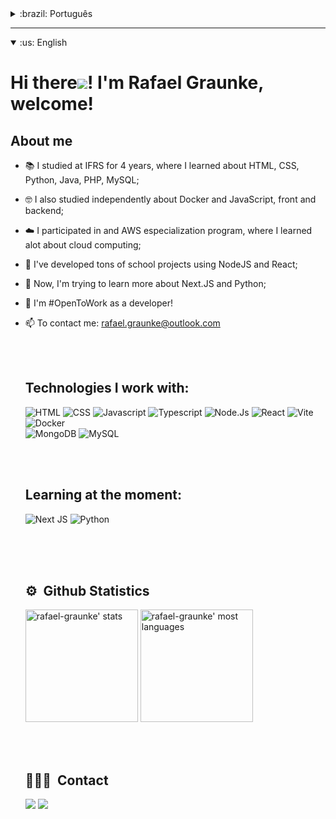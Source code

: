 <details>
  <summary>:brazil: Português</summary>
  
  # Olá <img src="https://cdn.jsdelivr.net/gh/Readme-Workflows/Readme-Icons@main/icons/gifs/wave.gif" />! Eu sou Rafael Graunke, seja bem vindo!

  ## Sobre mim
- 📚 Estudei no IFRS por 4 anos, onde aprendi sobre HTML, CSS, Python, Java, PHP, MySQL;
- 🤓 Estudei independentemente sobre Docker e JavaScript, tanto front quanto backend;
- ☁️ Participei de um programa de especialização em AWS onde pude aprender muito sobre cloud;
- 🚀 Já desenvolvi diversos projetos de aula utilizando NodeJS e React;
- 🌱 Atualmente busco aprofundar meu conhecimento sobre Next.JS e Python;
- 💼 Estou em busca de uma experiência profissional como desenvolvedor;
- 📫 Para entrar em contato: rafael.graunke@outlook.com
  
  <br></br>
  
  ## Tecnologias com que trabalho:
  ![HTML](https://img.shields.io/badge/HTML5-E34F26?style=for-the-badge&logo=html5&logoColor=white)
  ![CSS](https://img.shields.io/badge/CSS3-1572B6?style=for-the-badge&logo=css3&logoColor=white)
  ![Javascript](https://img.shields.io/badge/JavaScript-323330?style=for-the-badge&logo=javascript&logoColor=F7DF1E)
  ![Typescript](https://img.shields.io/badge/TypeScript-007ACC?style=for-the-badge&logo=typescript&logoColor=white)
  ![Node.Js](https://img.shields.io/badge/Node.js-339933?style=for-the-badge&logo=nodedotjs&logoColor=white)
  ![React](https://img.shields.io/badge/React-20232A?style=for-the-badge&logo=react&logoColor=61DAFB)
  ![Vite](https://img.shields.io/badge/Vite-B73BFE?style=for-the-badge&logo=vite&logoColor=FFD62E)
  ![Docker](https://img.shields.io/badge/Docker-2CA5E0?style=for-the-badge&logo=docker&logoColor=white)  
  ![MongoDB](https://img.shields.io/badge/MongoDB-4EA94B?style=for-the-badge&logo=mongodb&logoColor=white)
  ![MySQL](https://img.shields.io/badge/MySQL-005C84?style=for-the-badge&logo=mysql&logoColor=white)

  <br></br>


  ## Aprendendo no momento:  
  ![Next JS](https://img.shields.io/badge/Next-black?style=for-the-badge&logo=next.js&logoColor=white)
  ![Python](https://img.shields.io/badge/Python-FFD43B?style=for-the-badge&logo=python&logoColor=blue)
  <br></br>

  <!--
  ## Projetos em destaque:

  [![Readme Card](https://github-readme-stats.vercel.app/api/pin/?username=kelderpassos&repo=myMusicApp&theme=codeSTACKr&border_color=ffffff)](https://github.com/kelderpassos/myMusicApp)
  [![Readme Card](https://github-readme-stats.vercel.app/api/pin/?username=kelderpassos&repo=soccer-championship-api&theme=codeSTACKr&border_color=ffffff)](https://github.com/kelderpassos/soccer-championship-api)
  [![Readme Card](https://github-readme-stats.vercel.app/api/pin/?username=kelderpassos&repo=myRecipe-app&theme=codeSTACKr&border_color=ffffff)](https://github.com/kelderpassos/myRecipe-app)
  [![Readme Card](https://github-readme-stats.vercel.app/api/pin/?username=kelderpassos&repo=vehicle-dealership&theme=codeSTACKr&border_color=ffffff)](https://github.com/kelderpassos/vehicle-dealership)

<br></br>

## Projetos implementados
<table>
  <td valign="top">
      <h3 align="left">myMusicApp</h3>
      <a href="https://my-music-app-mu.vercel.app/"><img width=300px height=150px src="https://github.com/kelderpassos/myMusicApp/blob/kelder-passos/src/images/Preview.png" alt="Project-preview" /></a>
  </td>
</table>
-->

<br></br>
  
  ## ⚙️ &nbsp;Estatísticas do Github

  <p align="left">
  <img height="180em" src="https://github-readme-stats.vercel.app/api?username=rafael-graunke&show_icons=true&theme=vision-friendly-dark" alt="rafael-graunke' stats"/>
  <img height="180em" src="https://github-readme-stats.vercel.app/api/top-langs/?username=rafael-graunke&layout=compact&theme=vision-friendly-dark" alt="rafael-graunke' most languages"/>
  </p>
  
  <br></br>
  
  ## 👨🏽‍🦲 &nbsp;Contatos

<a href="https://www.linkedin.com/in/rafaelgraunke/" target="_blank"><img src="https://img.shields.io/badge/-rafaelgraunke-%230077B5?style=for-the-badge&logo=linkedin&logoColor=white" target="_blank"></a> 
<a href = "mailto:rafael.graunke@outlook.com" >
    <img src="https://img.shields.io/badge/Microsoft_Outlook-0078D4?style=for-the-badge&logo=microsoft-outlook&logoColor=white" target="_blank" />
  </a>

</details>

---
<details open>
  <summary>:us: English</summary>
  
  # Hi there<img src="https://cdn.jsdelivr.net/gh/Readme-Workflows/Readme-Icons@main/icons/gifs/wave.gif" />! I'm Rafael Graunke, welcome!

  ## About me
- 📚 I studied at IFRS for 4 years, where I learned about HTML, CSS, Python, Java, PHP, MySQL;
- 🤓 I also studied independently about Docker and JavaScript, front and backend;
- ☁️ I participated in and AWS especialization program, where I learned alot about cloud computing;
- 🚀 I've developed tons of school projects using NodeJS and React;
- 🌱 Now, I'm trying to learn more about Next.JS and Python;
- 💼 I'm #OpenToWork as a developer!
- 📫 To contact me: rafael.graunke@outlook.com
  
  <br></br>
  
  ## Technologies I work with:
  ![HTML](https://img.shields.io/badge/HTML5-E34F26?style=for-the-badge&logo=html5&logoColor=white)
  ![CSS](https://img.shields.io/badge/CSS3-1572B6?style=for-the-badge&logo=css3&logoColor=white)
  ![Javascript](https://img.shields.io/badge/JavaScript-323330?style=for-the-badge&logo=javascript&logoColor=F7DF1E)
  ![Typescript](https://img.shields.io/badge/TypeScript-007ACC?style=for-the-badge&logo=typescript&logoColor=white)
  ![Node.Js](https://img.shields.io/badge/Node.js-339933?style=for-the-badge&logo=nodedotjs&logoColor=white)
  ![React](https://img.shields.io/badge/React-20232A?style=for-the-badge&logo=react&logoColor=61DAFB)
  ![Vite](https://img.shields.io/badge/Vite-B73BFE?style=for-the-badge&logo=vite&logoColor=FFD62E)
  ![Docker](https://img.shields.io/badge/Docker-2CA5E0?style=for-the-badge&logo=docker&logoColor=white)  
  ![MongoDB](https://img.shields.io/badge/MongoDB-4EA94B?style=for-the-badge&logo=mongodb&logoColor=white)
  ![MySQL](https://img.shields.io/badge/MySQL-005C84?style=for-the-badge&logo=mysql&logoColor=white)

  <br></br>


  ## Learning at the moment:  
  ![Next JS](https://img.shields.io/badge/Next-black?style=for-the-badge&logo=next.js&logoColor=white)
  ![Python](https://img.shields.io/badge/Python-FFD43B?style=for-the-badge&logo=python&logoColor=blue)
  <br></br>

  <!--
  ## Projetos em destaque:

  [![Readme Card](https://github-readme-stats.vercel.app/api/pin/?username=kelderpassos&repo=myMusicApp&theme=codeSTACKr&border_color=ffffff)](https://github.com/kelderpassos/myMusicApp)
  [![Readme Card](https://github-readme-stats.vercel.app/api/pin/?username=kelderpassos&repo=soccer-championship-api&theme=codeSTACKr&border_color=ffffff)](https://github.com/kelderpassos/soccer-championship-api)
  [![Readme Card](https://github-readme-stats.vercel.app/api/pin/?username=kelderpassos&repo=myRecipe-app&theme=codeSTACKr&border_color=ffffff)](https://github.com/kelderpassos/myRecipe-app)
  [![Readme Card](https://github-readme-stats.vercel.app/api/pin/?username=kelderpassos&repo=vehicle-dealership&theme=codeSTACKr&border_color=ffffff)](https://github.com/kelderpassos/vehicle-dealership)

<br></br>

## Projetos implementados
<table>
  <td valign="top">
      <h3 align="left">myMusicApp</h3>
      <a href="https://my-music-app-mu.vercel.app/"><img width=300px height=150px src="https://github.com/kelderpassos/myMusicApp/blob/kelder-passos/src/images/Preview.png" alt="Project-preview" /></a>
  </td>
</table>
-->

<br></br>
  
  ## ⚙️ &nbsp;Github Statistics

  <p align="left">
  <img height="180em" src="https://github-readme-stats.vercel.app/api?username=rafael-graunke&show_icons=true&theme=vision-friendly-dark" alt="rafael-graunke' stats"/>
  <img height="180em" src="https://github-readme-stats.vercel.app/api/top-langs/?username=rafael-graunke&layout=compact&theme=vision-friendly-dark" alt="rafael-graunke' most languages"/>
  </p>
  
  <br></br>
  
  ## 👨🏽‍🦲 &nbsp;Contact

<a href="https://www.linkedin.com/in/rafaelgraunke/" target="_blank"><img src="https://img.shields.io/badge/-rafaelgraunke-%230077B5?style=for-the-badge&logo=linkedin&logoColor=white" target="_blank"></a> 
<a href = "mailto:rafael.graunke@outlook.com" >
    <img src="https://img.shields.io/badge/Microsoft_Outlook-0078D4?style=for-the-badge&logo=microsoft-outlook&logoColor=white" target="_blank" />
  </a>

</details>
